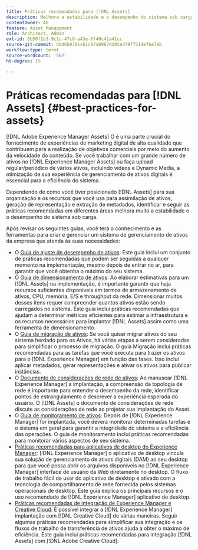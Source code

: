 ```yaml
---
title: Práticas recomendadas para [!DNL Assets]
description: Melhora a estabilidade e o desempenho do sistema sob carga, identificando e aderindo às práticas recomendadas que dependem da sua implantação e configuração.
contentOwner: AG
feature: Asset Management
role: Architect, Admin
exl-id: 6b50f1b3-9c1c-47c8-a43e-6f40c42a41cc
source-git-commit: bb46b0301c61c07a8967d285ad7977514efbe7ab
workflow-type: tm+mt
source-wordcount: '507'
ht-degree: 1%

---
```


# Práticas recomendadas para [!DNL Assets] {#best-practices-for-assets}

[!DNL Adobe Experience Manager Assets] O é uma parte crucial do fornecimento de experiências de marketing digital de alta qualidade que contribuem para a realização de objetivos comerciais por meio do aumento da velocidade do conteúdo. Se você trabalhar com um grande número de ativos no [!DNL Experience Manager Assets] ou faça upload regular/periódico de vários ativos, incluindo vídeos e Dynamic Media, a otimização de sua experiência de gerenciamento de ativos digitais é essencial para a eficiência do sistema.

Dependendo de como você tiver posicionado [!DNL Assets] para sua organização e os recursos que você usa para assimilação de ativos, geração de representação e extração de metadados, identificar e seguir as práticas recomendadas em diferentes áreas melhora muito a estabilidade e o desempenho do sistema sob carga.

Após revisar os seguintes guias, você terá o conhecimento e as ferramentas para criar e gerenciar um sistema de gerenciamento de ativos da empresa que atenda às suas necessidades:

* O [Guia de ajuste de desempenho de ativos](/help/assets/performance-tuning-guidelines.md): Este guia inclui um conjunto de práticas recomendadas que podem ser seguidas a qualquer momento na implementação, mesmo depois de entrar no ar, para garantir que você obtenha o máximo do seu sistema.
* O [Guia de dimensionamento de ativos](/help/assets/assets-sizing-guide.md): Ao elaborar estimativas para um [!DNL Assets] na implementação, é importante garantir que haja recursos suficientes disponíveis em termos de armazenamento de ativos, CPU, memória, E/S e throughput da rede. Dimensionar muitos desses itens requer compreender quantos ativos estão sendo carregados no sistema. Este guia inclui práticas recomendadas que ajudam a determinar métricas eficientes para estimar a infraestrutura e os recursos necessários para implantar [!DNL Assets] assim como uma ferramenta de dimensionamento.
* O [Guia de migração de ativos](/help/assets/assets-migration-guide.md): Se você quiser migrar ativos do seu sistema herdado para os Ativos, há várias etapas a serem consideradas para simplificar o processo de migração. O guia Migração inclui práticas recomendadas para as tarefas que você executa para trazer os ativos para o [!DNL Experience Manager] em função das fases. Isso inclui aplicar metadados, gerar representações e ativar os ativos para publicar instâncias.
* O [Documento de considerações de rede de ativos](/help/assets/assets-network-considerations.md): Ao manusear [!DNL Experience Manager] a implantação, a compreensão da topologia de rede é importante para entender o desempenho da rede, identificar pontos de estrangulamento e descrever a experiência esperada do usuário. O [!DNL Assets] o documento de considerações de rede discute as considerações de rede ao projetar sua implantação do Asset.
* O [Guia de monitoramento de ativos](/help/assets/assets-monitoring-best-practices.md): Depois de [!DNL Experience Manager] for implantada, você deverá monitorar determinadas tarefas e o sistema em geral para garantir a integridade do sistema e a eficiência das operações. O guia de monitoramento inclui práticas recomendadas para monitorar vários aspectos de seu sistema.
* [Práticas recomendadas para aplicativos de desktop do Experience Manager](https://experienceleague.adobe.com/docs/experience-manager-desktop-app/using/introduction.html?lang=pt-BR): [!DNL Experience Manager] o aplicativo de desktop vincula sua solução de gerenciamento de ativos digitais (DAM) ao seu desktop para que você possa abrir os arquivos disponíveis no [!DNL Experience Manager] interface de usuário da Web diretamente no desktop. O fluxo de trabalho fácil de usar do aplicativo de desktop é ativado com a tecnologia de compartilhamento de rede fornecida pelos sistemas operacionais de desktop. Este guia explica os principais recursos e o uso recomendado de [!DNL Experience Manager] aplicativo de desktop.
* [Práticas recomendadas de integração de Experience Manager e Creative Cloud](/help/assets/aem-cc-integration-best-practices.md): É possível integrar a [!DNL Experience Manager] implantação com [!DNL Creative Cloud] de várias maneiras. Seguir algumas práticas recomendadas para simplificar sua integração e os fluxos de trabalho de transferência de ativos ajuda a obter o máximo de eficiência. Este guia inclui práticas recomendadas para integração [!DNL Assets] com [!DNL Adobe Creative Cloud].
